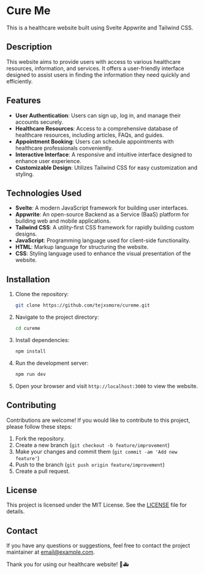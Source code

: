 # Cure Me

This is a healthcare website built using Svelte Appwrite and Tailwind CSS.

## Description

This website aims to provide users with access to various healthcare resources, information, and services. It offers a user-friendly interface designed to assist users in finding the information they need quickly and efficiently.

## Features

- **User Authentication**: Users can sign up, log in, and manage their accounts securely.
- **Healthcare Resources**: Access to a comprehensive database of healthcare resources, including articles, FAQs, and guides.
- **Appointment Booking**: Users can schedule appointments with healthcare professionals conveniently.
- **Interactive Interface**: A responsive and intuitive interface designed to enhance user experience.
- **Customizable Design**: Utilizes Tailwind CSS for easy customization and styling.

## Technologies Used

- **Svelte**: A modern JavaScript framework for building user interfaces.
- **Appwrite**: An open-source Backend as a Service (BaaS) platform for building web and mobile applications.
- **Tailwind CSS**: A utility-first CSS framework for rapidly building custom designs.
- **JavaScript**: Programming language used for client-side functionality.
- **HTML**: Markup language for structuring the website.
- **CSS**: Styling language used to enhance the visual presentation of the website.

## Installation

1. Clone the repository:

    ```bash
    git clone https://github.com/tejxsmore/cureme.git
    ```

2. Navigate to the project directory:

    ```bash
    cd cureme
    ```

3. Install dependencies:

    ```bash
    npm install
    ```

4. Run the development server:

    ```bash
    npm run dev
    ```

5. Open your browser and visit `http://localhost:3000` to view the website.

## Contributing

Contributions are welcome! If you would like to contribute to this project, please follow these steps:

1. Fork the repository.
2. Create a new branch (`git checkout -b feature/improvement`)
3. Make your changes and commit them (`git commit -am 'Add new feature'`)
4. Push to the branch (`git push origin feature/improvement`)
5. Create a pull request.

## License

This project is licensed under the MIT License. See the [LICENSE](LICENSE) file for details.

## Contact

If you have any questions or suggestions, feel free to contact the project maintainer at [email@example.com](mailto:email@example.com).

Thank you for using our healthcare website! 🏥🚑
